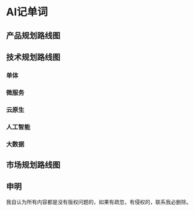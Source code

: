 # AI记单词

## 产品规划路线图

## 技术规划路线图

### 单体

### 微服务

### 云原生

### 人工智能

### 大数据

## 市场规划路线图

## 申明

我自认为所有内容都是没有版权问题的，如果有疏忽，有侵权的，联系我必删除。
